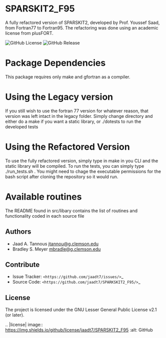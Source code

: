 # SPARSKIT2_F95
A fully refactored version of SPARSKIT2, developed by Prof. Youssef Saad, from Fortran77 to Fortran95. The refactoring was done using an academic license from plusFORT.

![GitHub License](https://img.shields.io/github/license/jaadt7/SPARSKIT2_F95) ![GitHub Release](https://img.shields.io/github/v/release/jaadt7/SPARSKIT2_F95)

# Package Dependencies
This package requires only make and gfortran as a compiler.

# Using the Legacy version
If you still wish to use the fortran 77 version for whatever reason, that version was left intact in the legacy folder. Simply change directory and either do a make if you want 
a static library, or ./dotests to run the developed tests

# Using the Refactored Version
To use the fully refactored version, simply type in make in you CLI and the static library will be compiled. To run the tests, you can simply type ./run_tests.sh . You might need to chage
the executable permissions for the bash script after cloning the repository so it would run.

# Available routines
The README found in src/libary contains the list of routines and functionality coded in each source file

Authors
-------

- Jaad A. Tannous <jtannou@g.clemson.edu>
- Bradley S. Meyer <mbradle@g.clemson.edu>

Contribute
----------

- Issue Tracker: `<https://github.com/jaadt7/issues/>`_
- Source Code: `<https://github.com/jaadt7/SPARKSKIT2_F95/>`_

License
-------

The project is licensed under the GNU Lesser General Public License v2.1 (or later).

.. |license| image:: https://img.shields.io/github/license/jaadt7/SPARSKIT2_F95
    :alt: GitHub
